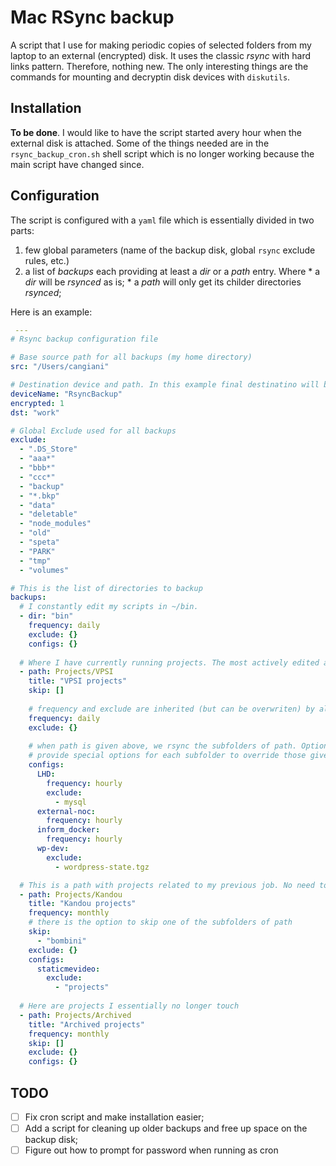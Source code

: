 # Mac RSync backup

A script that I use for making periodic copies of selected folders from my laptop to an external (encrypted) disk. It uses the classic _rsync_  with hard links pattern. Therefore, nothing new. The only interesting things are the commands for mounting and decryptin disk devices with `diskutils`. 

## Installation

**To be done**. I would like to have the script started avery hour when the external disk is attached. Some of the things needed are in the `rsync_backup_cron.sh` shell script which is no longer working because the main script have changed since.

## Configuration

The script is configured with a `yaml` file which is essentially divided in two parts: 
  1. few global parameters (name of the backup disk, global `rsync` exclude rules, etc.)
  2. a list of _backups_ each providing at least a _dir_ or a _path_ entry. Where
    * a _dir_ will be _rsynced_ as is;
    * a _path_ will only get its childer directories _rsynced_;
 
 Here is an example:

``` yaml
 ---
# Rsync backup configuration file

# Base source path for all backups (my home directory)
src: "/Users/cangiani"

# Destination device and path. In this example final destinatino will be /Volumes/RsyncBackup/work
deviceName: "RsyncBackup"
encrypted: 1
dst: "work"

# Global Exclude used for all backups
exclude:
  - ".DS_Store"
  - "aaa*"
  - "bbb*"
  - "ccc*"
  - "backup"
  - "*.bkp"
  - "data"
  - "deletable"
  - "node_modules"
  - "old"
  - "speta"
  - "PARK"
  - "tmp"
  - "volumes"

# This is the list of directories to backup
backups:
  # I constantly edit my scripts in ~/bin. 
  - dir: "bin"
    frequency: daily
    exclude: {}
    configs: {}
  
  # Where I have currently running projects. The most actively edited are synced hourly.
  - path: Projects/VPSI
    title: "VPSI projects"
    skip: []
    
    # frequency and exclude are inherited (but can be overwriten) by all subfolders
    frequency: daily
    exclude: {}
    
    # when path is given above, we rsync the subfolders of path. Optionally, we can
    # provide special options for each subfolder to override those given for the whole path.
    configs:
      LHD:
        frequency: hourly
        exclude:
          - mysql  
      external-noc:
        frequency: hourly
      inform_docker:
        frequency: hourly
      wp-dev:
        exclude:
          - wordpress-state.tgz

  # This is a path with projects related to my previous job. No need to backup so often....
  - path: Projects/Kandou
    title: "Kandou projects"
    frequency: monthly
    # there is the option to skip one of the subfolders of path
    skip:
      - "bombini"
    exclude: {}
    configs:
      staticmevideo:
        exclude: 
          - "projects"
          
  # Here are projects I essentially no longer touch
  - path: Projects/Archived
    title: "Archived projects"
    frequency: monthly
    skip: []
    exclude: {}
    configs: {}

 ```
 
 ## TODO
  - [ ] Fix cron script and make installation easier;
  - [ ] Add a script for cleaning up older backups and free up space on the backup disk;
  - [ ] Figure out how to prompt for password when running as cron
